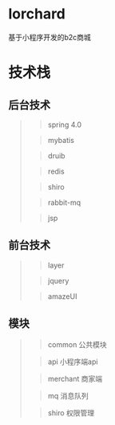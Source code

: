 # lorchard 
基于小程序开发的b2c商城

# 技术栈
## 后台技术
>> spring 4.0
>
>> mybatis
>
>> druib
>
>> redis
>
>> shiro
>
>> rabbit-mq
>
>> jsp
## 前台技术
>> layer
>
>> jquery
>
>> amazeUI
## 模块
>> common 公共模块
>
>> api 小程序端api
>
>> merchant 商家端
>  
>> mq 消息队列
>
>> shiro 权限管理
>